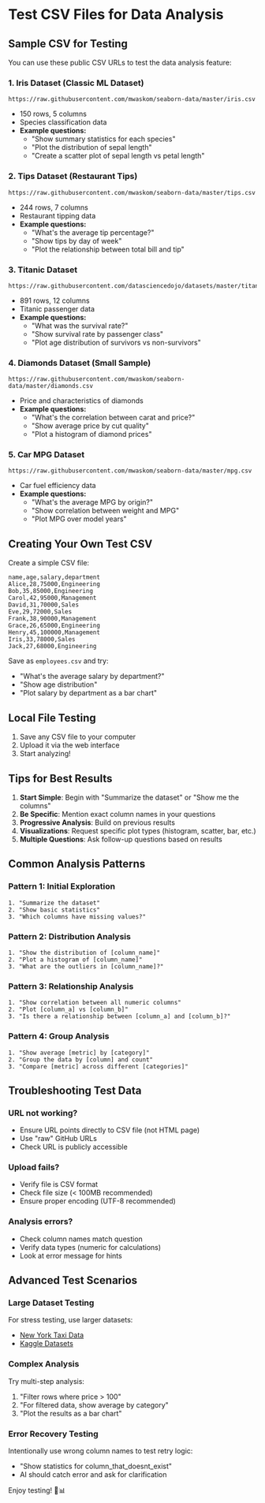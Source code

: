 # Test CSV Files for Data Analysis

## Sample CSV for Testing

You can use these public CSV URLs to test the data analysis feature:

### 1. Iris Dataset (Classic ML Dataset)
```
https://raw.githubusercontent.com/mwaskom/seaborn-data/master/iris.csv
```
- 150 rows, 5 columns
- Species classification data
- **Example questions:**
  - "Show summary statistics for each species"
  - "Plot the distribution of sepal length"
  - "Create a scatter plot of sepal length vs petal length"

### 2. Tips Dataset (Restaurant Tips)
```
https://raw.githubusercontent.com/mwaskom/seaborn-data/master/tips.csv
```
- 244 rows, 7 columns
- Restaurant tipping data
- **Example questions:**
  - "What's the average tip percentage?"
  - "Show tips by day of week"
  - "Plot the relationship between total bill and tip"

### 3. Titanic Dataset
```
https://raw.githubusercontent.com/datasciencedojo/datasets/master/titanic.csv
```
- 891 rows, 12 columns
- Titanic passenger data
- **Example questions:**
  - "What was the survival rate?"
  - "Show survival rate by passenger class"
  - "Plot age distribution of survivors vs non-survivors"

### 4. Diamonds Dataset (Small Sample)
```
https://raw.githubusercontent.com/mwaskom/seaborn-data/master/diamonds.csv
```
- Price and characteristics of diamonds
- **Example questions:**
  - "What's the correlation between carat and price?"
  - "Show average price by cut quality"
  - "Plot a histogram of diamond prices"

### 5. Car MPG Dataset
```
https://raw.githubusercontent.com/mwaskom/seaborn-data/master/mpg.csv
```
- Car fuel efficiency data
- **Example questions:**
  - "What's the average MPG by origin?"
  - "Show correlation between weight and MPG"
  - "Plot MPG over model years"

## Creating Your Own Test CSV

Create a simple CSV file:

```csv
name,age,salary,department
Alice,28,75000,Engineering
Bob,35,85000,Engineering
Carol,42,95000,Management
David,31,70000,Sales
Eve,29,72000,Sales
Frank,38,90000,Management
Grace,26,65000,Engineering
Henry,45,100000,Management
Iris,33,78000,Sales
Jack,27,68000,Engineering
```

Save as `employees.csv` and try:
- "What's the average salary by department?"
- "Show age distribution"
- "Plot salary by department as a bar chart"

## Local File Testing

1. Save any CSV file to your computer
2. Upload it via the web interface
3. Start analyzing!

## Tips for Best Results

1. **Start Simple**: Begin with "Summarize the dataset" or "Show me the columns"
2. **Be Specific**: Mention exact column names in your questions
3. **Progressive Analysis**: Build on previous results
4. **Visualizations**: Request specific plot types (histogram, scatter, bar, etc.)
5. **Multiple Questions**: Ask follow-up questions based on results

## Common Analysis Patterns

### Pattern 1: Initial Exploration
```
1. "Summarize the dataset"
2. "Show basic statistics"
3. "Which columns have missing values?"
```

### Pattern 2: Distribution Analysis
```
1. "Show the distribution of [column_name]"
2. "Plot a histogram of [column_name]"
3. "What are the outliers in [column_name]?"
```

### Pattern 3: Relationship Analysis
```
1. "Show correlation between all numeric columns"
2. "Plot [column_a] vs [column_b]"
3. "Is there a relationship between [column_a] and [column_b]?"
```

### Pattern 4: Group Analysis
```
1. "Show average [metric] by [category]"
2. "Group the data by [column] and count"
3. "Compare [metric] across different [categories]"
```

## Troubleshooting Test Data

### URL not working?
- Ensure URL points directly to CSV file (not HTML page)
- Use "raw" GitHub URLs
- Check URL is publicly accessible

### Upload fails?
- Verify file is CSV format
- Check file size (< 100MB recommended)
- Ensure proper encoding (UTF-8 recommended)

### Analysis errors?
- Check column names match question
- Verify data types (numeric for calculations)
- Look at error message for hints

## Advanced Test Scenarios

### Large Dataset Testing
For stress testing, use larger datasets:
- [New York Taxi Data](https://www.nyc.gov/site/tlc/about/tlc-trip-record-data.page)
- [Kaggle Datasets](https://www.kaggle.com/datasets)

### Complex Analysis
Try multi-step analysis:
1. "Filter rows where price > 100"
2. "For filtered data, show average by category"
3. "Plot the results as a bar chart"

### Error Recovery Testing
Intentionally use wrong column names to test retry logic:
- "Show statistics for column_that_doesnt_exist"
- AI should catch error and ask for clarification

Enjoy testing! 🧪📊
